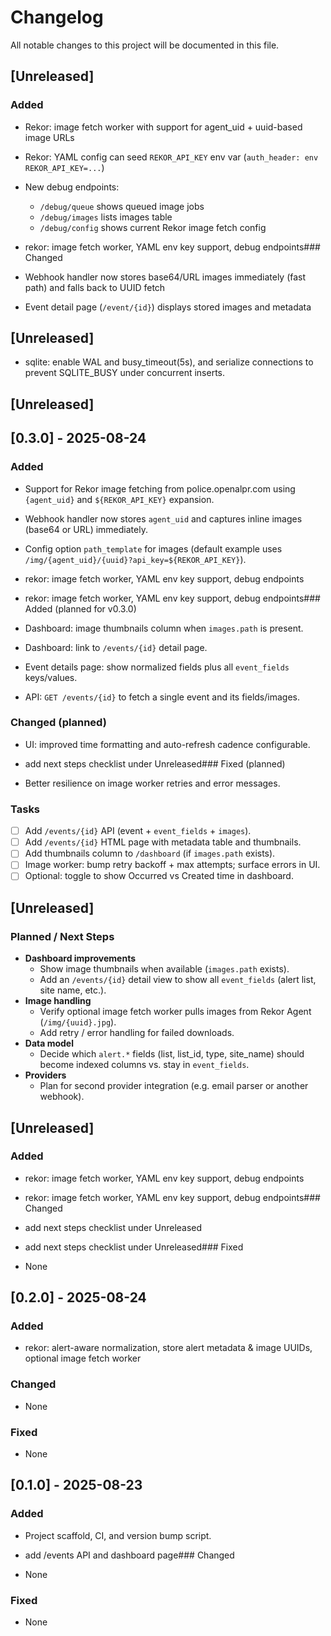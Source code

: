 # Changelog
All notable changes to this project will be documented in this file.

## [Unreleased]

### Added
- Rekor: image fetch worker with support for agent_uid + uuid-based image URLs
- Rekor: YAML config can seed `REKOR_API_KEY` env var (`auth_header: env REKOR_API_KEY=...`)
- New debug endpoints:
  - `/debug/queue` shows queued image jobs
  - `/debug/images` lists images table
  - `/debug/config` shows current Rekor image fetch config


- rekor: image fetch worker, YAML env key support, debug endpoints### Changed
- Webhook handler now stores base64/URL images immediately (fast path) and falls back to UUID fetch
- Event detail page (`/event/{id}`) displays stored images and metadata

## [Unreleased]
- sqlite: enable WAL and busy_timeout(5s), and serialize connections to prevent SQLITE_BUSY under concurrent inserts.

## [Unreleased]

## [0.3.0] - 2025-08-24
### Added
- Support for Rekor image fetching from police.openalpr.com using `{agent_uid}` and `${REKOR_API_KEY}` expansion.
- Webhook handler now stores `agent_uid` and captures inline images (base64 or URL) immediately.
- Config option `path_template` for images (default example uses `/img/{agent_uid}/{uuid}?api_key=${REKOR_API_KEY}`).



- rekor: image fetch worker, YAML env key support, debug endpoints
- rekor: image fetch worker, YAML env key support, debug endpoints### Added (planned for v0.3.0)
- Dashboard: image thumbnails column when `images.path` is present.
- Dashboard: link to `/events/{id}` detail page.
- Event details page: show normalized fields plus all `event_fields` keys/values.
- API: `GET /events/{id}` to fetch a single event and its fields/images.

### Changed (planned)
- UI: improved time formatting and auto-refresh cadence configurable.


- add next steps checklist under Unreleased### Fixed (planned)
- Better resilience on image worker retries and error messages.

### Tasks
- [ ] Add `/events/{id}` API (event + `event_fields` + `images`).
- [ ] Add `/events/{id}` HTML page with metadata table and thumbnails.
- [ ] Add thumbnails column to `/dashboard` (if `images.path` exists).
- [ ] Image worker: bump retry backoff + max attempts; surface errors in UI.
- [ ] Optional: toggle to show Occurred vs Created time in dashboard.

## [Unreleased]

### Planned / Next Steps
- **Dashboard improvements**
  - Show image thumbnails when available (`images.path` exists).
  - Add an `/events/{id}` detail view to show all `event_fields` (alert list, site name, etc.).
- **Image handling**
  - Verify optional image fetch worker pulls images from Rekor Agent (`/img/{uuid}.jpg`).
  - Add retry / error handling for failed downloads.
- **Data model**
  - Decide which `alert.*` fields (list, list_id, type, site_name) should become indexed columns vs. stay in `event_fields`.
- **Providers**
  - Plan for second provider integration (e.g. email parser or another webhook).


## [Unreleased]
### Added
- rekor: image fetch worker, YAML env key support, debug endpoints


- rekor: image fetch worker, YAML env key support, debug endpoints### Changed
- add next steps checklist under Unreleased


- add next steps checklist under Unreleased### Fixed
- None
## [0.2.0] - 2025-08-24
### Added
- rekor: alert-aware normalization, store alert metadata & image UUIDs, optional image fetch worker

### Changed
- None

### Fixed
- None

## [0.1.0] - 2025-08-23
### Added
- Project scaffold, CI, and version bump script.


- add /events API and dashboard page### Changed
- None

### Fixed
- None

